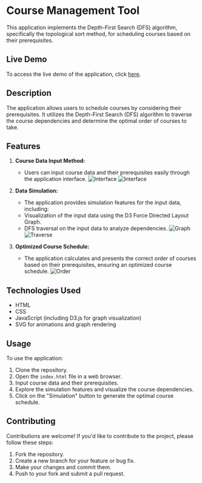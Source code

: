 # Course Management Tool

This application implements the Depth-First Search (DFS) algorithm, specifically the topological sort method, for scheduling courses based on their prerequisites.

## Live Demo

To access the live demo of the application, click [here](https://ninjoz.github.io/course-management-tool/).

## Description

The application allows users to schedule courses by considering their prerequisites. It utilizes the Depth-First Search (DFS) algorithm to traverse the course dependencies and determine the optimal order of courses to take.

## Features

1. **Course Data Input Method:**
   - Users can input course data and their prerequisites easily through the application interface.
   ![Interface](https://github.com/ninjoz/course-management-tool/assets/100297367/0484ae21-46d5-45fa-85c8-11b359e03d6f)
   ![Interface](https://github.com/ninjoz/course-management-tool/assets/100297367/f80c0ef3-1950-4f88-850a-55a0deb42779)

2. **Data Simulation:**
   - The application provides simulation features for the input data, including:
   - Visualization of the input data using the D3 Force Directed Layout Graph.
   - DFS traversal on the input data to analyze dependencies.
   ![Graph](https://github.com/ninjoz/course-management-tool/assets/100297367/79b43c98-6efc-4bcb-9801-9114024e2f9f)
   ![Traverse](https://github.com/ninjoz/course-management-tool/assets/100297367/10c451c4-74f9-48f5-a845-83f7ae41035d)

3. **Optimized Course Schedule:**
   - The application calculates and presents the correct order of courses based on their prerequisites, ensuring an optimized course schedule.
   ![Order](https://github.com/ninjoz/course-management-tool/assets/100297367/923de0ee-13f0-42df-9b95-92a5b0a40f71)

## Technologies Used

- HTML
- CSS
- JavaScript (including D3.js for graph visualization)
- SVG for animations and graph rendering

## Usage

To use the application:

1. Clone the repository.
2. Open the `index.html` file in a web browser.
3. Input course data and their prerequisites.
4. Explore the simulation features and visualize the course dependencies.
5. Click on the "Simulation" button to generate the optimal course schedule.

## Contributing

Contributions are welcome! If you'd like to contribute to the project, please follow these steps:

1. Fork the repository.
2. Create a new branch for your feature or bug fix.
3. Make your changes and commit them.
4. Push to your fork and submit a pull request.
